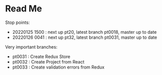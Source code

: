 # Read Me

Stop points:
* 20220125 1500 : next up pt20, latest branch pt0018, master up to date
* 20220126 0041 : next up pt32, latest branch pt0031, master up to date

Very important branches:
* pt0031 : Create Redux Store
* pt0032 : Create Project from React
* pt0033 : Create validation errors from Redux